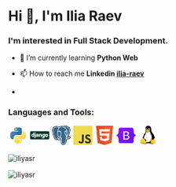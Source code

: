 <h1 left="center">Hi 👋, I'm Ilia Raev</h1>
<h3 left="center">I'm interested in Full Stack Development.</h3>

- 🌱 I’m currently learning **Python Web**

- 📫 How to reach me **Linkedin [ilia-raev](https://www.linkedin.com/in/ilia-raev-584295274/)**
- 
<p align="left">
</p>

<h3 align="left">Languages and Tools:</h3>
<p align="left"> 
  <img src="https://github.com/devicons/devicon/blob/v2.14.0/icons/python/python-original.svg" alt="python" width="40" height="40"/> 
  <img src="https://github.com/devicons/devicon/blob/v2.14.0/icons/django/django-original.svg" alt="django" width="40" height="40"/> 
  <img src="https://github.com/devicons/devicon/blob/v2.14.0/icons/postgresql/postgresql-original.svg" alt="postgresql" width="40" height="40"/> 
  <img src="https://github.com/devicons/devicon/blob/v2.14.0/icons/javascript/javascript-original.svg" alt="javascript" width="40" height="40"/> 
  <img src="https://github.com/devicons/devicon/blob/v2.14.0/icons/html5/html5-original.svg" alt="html" width="40" height="40"/> 
  <img src="https://github.com/devicons/devicon/blob/v2.14.0/icons/bootstrap/bootstrap-original.svg" alt="bootstrap" width="40" height="40"/> 
  <img src="https://github.com/devicons/devicon/blob/v2.14.0/icons/linux/linux-original.svg" alt="linux" width="40" height="40"/> 

</p>

<p><img align="center" src="https://github-readme-stats.vercel.app/api/top-langs?username=iliyasr&show_icons=true&locale=en&layout=compact" alt="iliyasr" /></p>

<p><img align="center" src="https://github-readme-streak-stats.herokuapp.com/?user=iliyasr&" alt="iliyasr" /></p>
